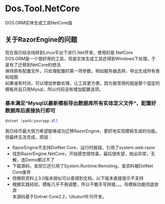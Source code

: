 # Dos.Tool.NetCore
DOS.ORM实体生成工具NetCore版

## 关于RazorEngine的问题 
现在我已经全线转到Linux平台下进行.Net开发，使用的是.NetCore<br>
DOS.ORM是一个很好用的工具，但是实体生成工具还得到Windows下处理，于是有了迁移到NetCore的想法<br>
保持原有配置文件，只处理配置的第一项参数，例如服务器选择，导出生成所有表和视图<br>
如果谁有时间，可以增加参数处理，让工具更方便，因为我常用的就是那个固定的模板并且只用Mysql，所以代码没有增加配置选项。<br>
### 基本满足“Mysql以最新模板导出数据库所有实体定义文件”，配置好数据库后直接执行即可
```csharp
dotnet /path/yourapp.dll
```
我已经尽最大努力希望能够成功迁移RazorEngine，更好地实现模板生成的功能。<br>
但最终无法完成，原因：<br>
 + RazorEngine不支持DotNet Core，运行时报错，引用了system.web.razor
 + 找到RazorEngine.NetCore，开始感觉很惊喜，最后很失望，抛出异常，无解，连Demo都过不了
 + 下载源码，发现它还引用了System.Runtime.Remoting，查资料被DotNet Core废弃
 + 但微软资料上3.0版本貌似可以查得到文档，以下版本直接提示不支持
 + 根据实践经验，模板几乎不用调整，所以干脆手写拼接。。。将模板功能彻底放弃<br>
本源码基于Dotnet Core2.2，Ubutun19.10开发。
